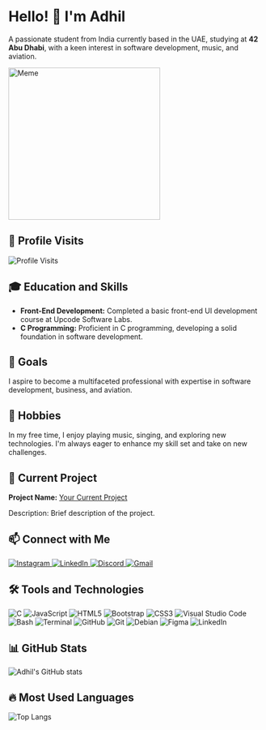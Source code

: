 <!DOCTYPE html>
<html lang="en">
<head>
    <meta charset="UTF-8">
    <meta name="viewport" content="width=device-width, initial-scale=1.0">
</head>
<body>
    <h1>Hello! 👋 I'm Adhil</h1>
    <p>A passionate student from India currently based in the UAE, studying at <strong>42 Abu Dhabi</strong>, with a keen interest in software development, music, and aviation.</p>
    <img src="https://i.imgflip.com/2sd8qv.jpg" alt="Meme" width="300">
    <h2>👀 Profile Visits</h2>
    <img src="https://komarev.com/ghpvc/?username=yourusername&color=blue" alt="Profile Visits">
    <h2>🎓 Education and Skills</h2>
    <ul>
        <li><strong>Front-End Development:</strong> Completed a basic front-end UI development course at Upcode Software Labs.</li>
        <li><strong>C Programming:</strong> Proficient in C programming, developing a solid foundation in software development.</li>
    </ul>
    <h2>🎯 Goals</h2>
    <p>I aspire to become a multifaceted professional with expertise in software development, business, and aviation.</p>
    <h2>🎵 Hobbies</h2>
    <p>In my free time, I enjoy playing music, singing, and exploring new technologies. I'm always eager to enhance my skill set and take on new challenges.</p>
    <h2>🚀 Current Project</h2>
    <p><strong>Project Name:</strong> <a href="https://github.com/your-repo-link">Your Current Project</a></p>
    <p>Description: Brief description of the project.</p>
    <h2>📫 Connect with Me</h2>
    <p>
        <a href="https://instagram.com/yourusername">
            <img src="https://img.shields.io/badge/Instagram-%23E4405F.svg?style=for-the-badge&logo=instagram&logoColor=white" alt="Instagram">
        </a>
        <a href="https://linkedin.com/in/yourusername">
            <img src="https://img.shields.io/badge/LinkedIn-%230077B5.svg?style=for-the-badge&logo=linkedin&logoColor=white" alt="LinkedIn">
        </a>
        <a href="https://discord.gg/yourdiscordid">
            <img src="https://img.shields.io/badge/Discord-%237289DA.svg?style=for-the-badge&logo=discord&logoColor=white" alt="Discord">
        </a>
        <a href="mailto:your.email@gmail.com">
            <img src="https://img.shields.io/badge/Gmail-D14836?style=for-the-badge&logo=gmail&logoColor=white" alt="Gmail">
        </a>
    </p>
    <h2>🛠️ Tools and Technologies</h2>
    <p>
        <img src="https://img.shields.io/badge/C-%2300599C.svg?style=for-the-badge&logo=c&logoColor=white" alt="C">
        <img src="https://img.shields.io/badge/JavaScript-%23323330.svg?style=for-the-badge&logo=javascript&logoColor=%23F7DF1E" alt="JavaScript">
        <img src="https://img.shields.io/badge/HTML5-%23E34F26.svg?style=for-the-badge&logo=html5&logoColor=white" alt="HTML5">
        <img src="https://img.shields.io/badge/Bootstrap-%23563D7C.svg?style=for-the-badge&logo=bootstrap&logoColor=white" alt="Bootstrap">
        <img src="https://img.shields.io/badge/CSS3-%231572B6.svg?style=for-the-badge&logo=css3&logoColor=white" alt="CSS3">
        <img src="https://img.shields.io/badge/VisualStudioCode-%23007ACC.svg?style=for-the-badge&logo=visual-studio-code&logoColor=white" alt="Visual Studio Code">
        <img src="https://img.shields.io/badge/Bash-%23121011.svg?style=for-the-badge&logo=gnu-bash&logoColor=white" alt="Bash">
        <img src="https://img.shields.io/badge/Terminal-%234D4D4D.svg?style=for-the-badge&logo=windows-terminal&logoColor=white" alt="Terminal">
        <img src="https://img.shields.io/badge/GitHub-%23181717.svg?style=for-the-badge&logo=github&logoColor=white" alt="GitHub">
        <img src="https://img.shields.io/badge/Git-%23F05033.svg?style=for-the-badge&logo=git&logoColor=white" alt="Git">
        <img src="https://img.shields.io/badge/Debian-%23A81D33.svg?style=for-the-badge&logo=debian&logoColor=white" alt="Debian">
        <img src="https://img.shields.io/badge/Figma-%23F24E1E.svg?style=for-the-badge&logo=figma&logoColor=white" alt="Figma">
        <img src="https://img.shields.io/badge/LinkedIn-%230077B5.svg?style=for-the-badge&logo=linkedin&logoColor=white" alt="LinkedIn">
    </p>
    <h2>📊 GitHub Stats</h2>
    <img src="https://github-readme-stats.vercel.app/api?username=yourusername&show_icons=true&theme=radical" alt="Adhil's GitHub stats">
    <h2>🔥 Most Used Languages</h2>
    <img src="https://github-readme-stats.vercel.app/api/top-langs/?username=yourusername&layout=compact&theme=radical" alt="Top Langs">
</body>
</html>
